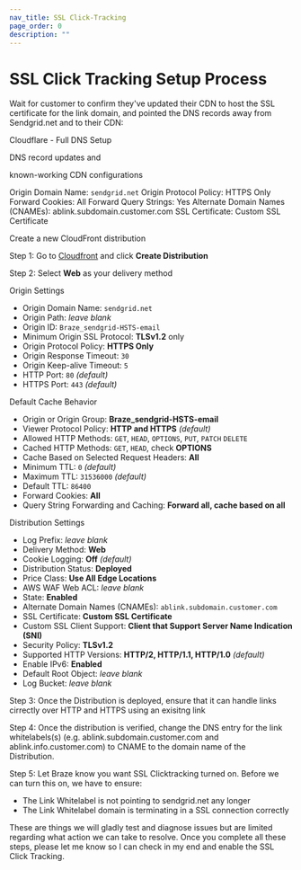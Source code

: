 ```yaml
---
nav_title: SSL Click-Tracking
page_order: 0
description: ""
---
```


# SSL Click Tracking Setup Process

Wait for customer to confirm they've updated their CDN to host the SSL certificate for the link domain, and pointed the DNS records away from Sendgrid.net and to their CDN:


Cloudflare - Full DNS Setup




DNS record updates and 



known-working CDN configurations


Origin Domain Name: `sendgrid.net`
Origin Protocol Policy: HTTPS Only
Forward Cookies: All
Forward Query Strings: Yes
Alternate Domain Names (CNAMEs): ablink.subdomain.customer.com
SSL Certificate: Custom SSL Certificate

Create a new CloudFront distribution

Step 1: Go to [Cloudfront](https://console.aws.amazon.com/cloudfront/) and click __Create Distribution__

Step 2: Select __Web__ as your delivery method

Origin Settings
- Origin Domain Name: `sendgrid.net`
- Origin Path: *leave blank*
- Origin ID: `Braze_sendgrid-HSTS-email`
- Minimum Origin SSL Protocol: __TLSv1.2__ only
- Origin Protocol Policy: __HTTPS Only__
- Origin Response Timeout: `30`
- Origin Keep-alive Timeout: `5`
- HTTP Port: `80` *(default)*
- HTTPS Port: `443` *(default)*

Default Cache Behavior
- Origin or Origin Group: __Braze_sendgrid-HSTS-email__
- Viewer Protocol Policy: __HTTP and HTTPS__ *(default)*
- Allowed HTTP Methods: `GET`, `HEAD`, `OPTIONS`, `PUT`, `PATCH` `DELETE`
- Cached HTTP Methods: `GET`, `HEAD`, check __OPTIONS__
- Cache Based on Selected Request Headers: __All__
- Minimum TTL: `0` *(default)*
- Maximum TTL: `31536000` *(default)*
- Default TTL: `86400`
- Forward Cookies: __All__
- Query String Forwarding and Caching: __Forward all, cache based on all__

Distribution Settings

- Log Prefix: *leave blank*
- Delivery Method: __Web__
- Cookie Logging: __Off__ *(default)*
- Distribution Status: __Deployed__
- Price Class: __Use All Edge Locations__
- AWS WAF Web ACL: *leave blank*
- State: __Enabled__
- Alternate Domain Names (CNAMEs): `ablink.subdomain.customer.com`
- SSL Certificate: __Custom SSL Certificate__
- Custom SSL Client Support: __Client that Support Server Name Indication (SNI)__
- Security Policy: __TLSv1.2__
- Supported HTTP Versions: __HTTP/2, HTTP/1.1, HTTP/1.0__ *(default)*
- Enable IPv6: __Enabled__
- Default Root Object: *leave blank*
- Log Bucket: *leave blank*

Step 3: Once the Distribution is deployed, ensure that it can handle links cirrectly over HTTP and HTTPS using an exisitng link

Step 4: Once the distribution is verified, change the DNS entry for the link whitelabels(s) (e.g. ablink.subdomain.customer.com and ablink.info.customer.com) to CNAME to the domain name of the Distribution.

Step 5: Let Braze know you want SSL Clicktracking turned on. Before we can turn this on, we have to ensure:
- The Link Whitelabel is not pointing to sendgrid.net any longer
- The Link Whitelabel domain is terminating in a SSL connection correctly

These are things we will gladly test and diagnose issues but are limited regarding what action we can take to resolve. Once you complete all these steps, please let me know so I can check in my end and enable the SSL Click Tracking.

















